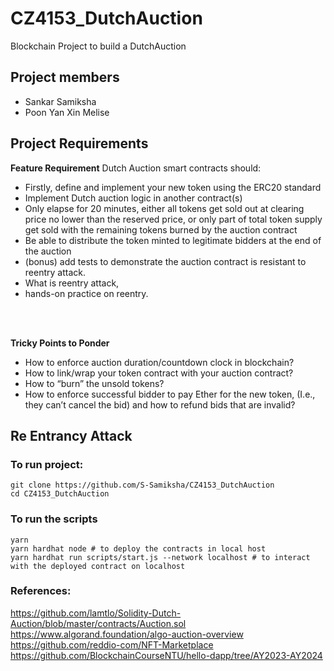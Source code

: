 # CZ4153_DutchAuction

Blockchain Project to build a DutchAuction

## Project members
- Sankar Samiksha
- Poon Yan Xin Melise 

## Project Requirements
**Feature Requirement**
Dutch Auction smart contracts should:
- Firstly, define and implement your new token using the ERC20 standard 
- Implement Dutch auction logic in another contract(s) 
- Only elapse for 20 minutes, either all tokens get sold out at clearing price no lower than the reserved price, or only part of total token supply get sold with the remaining tokens burned by the auction contract
- Be able to distribute the token minted to legitimate bidders at the end of the auction
- (bonus) add tests to demonstrate the auction contract is resistant to reentry attack.
- What is reentry attack,
- hands-on practice on reentry.

<br><br>

**Tricky Points to Ponder** 
- How to enforce auction duration/countdown clock in blockchain?
- How to link/wrap your token contract with your auction contract? 
- How to “burn” the unsold tokens?
- How to enforce successful bidder to pay Ether for the new token, (I.e., they can’t cancel the bid) and how to
refund bids that are invalid? 


## Re Entrancy Attack 


### To run project:
```
git clone https://github.com/S-Samiksha/CZ4153_DutchAuction
cd CZ4153_DutchAuction
```

### To run the scripts

```
yarn 
yarn hardhat node # to deploy the contracts in local host 
yarn hardhat run scripts/start.js --network localhost # to interact with the deployed contract on localhost

```

### References:

https://github.com/lamtlo/Solidity-Dutch-Auction/blob/master/contracts/Auction.sol <br>
https://www.algorand.foundation/algo-auction-overview <br>
https://github.com/reddio-com/NFT-Marketplace <br>
https://github.com/BlockchainCourseNTU/hello-dapp/tree/AY2023-AY2024 <br>